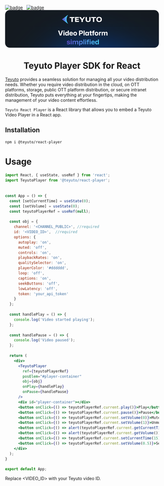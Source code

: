 [![badge](https://img.shields.io/twitter/follow/teyuto?style=social)](https://twitter.com/intent/follow?screen_name=teyuto) &nbsp; [![badge](https://img.shields.io/github/stars/Teyuto/teyuto-player-sdk?style=social)](https://github.com/Teyuto/teyuto-player-sdk)
![](https://github.com/Teyuto/.github/blob/production/assets/img/banner.png)
<h1 align="center">Teyuto Player SDK for React</h1>

[Teyuto](https://teyuto.com) provides a seamless solution for managing all your video distribution needs. Whether you require video distribution in the cloud, on OTT platforms, storage, public OTT platform distribution, or secure intranet distribution, Teyuto puts everything at your fingertips, making the management of your video content effortless.

`Teyuto React Player` is a React library that allows you to embed a Teyuto Video Player in a React app.

## Installation

```bash
npm i @teyuto/react-player
```

# Usage
```jsx
import React, { useState, useRef } from 'react';
import TeyutoPlayer from '@teyuto/react-player';


const App = () => {
  const [setCurrentTime] = useState(0);
  const [setVolume] = useState(0);
  const teyutoPlayerRef = useRef(null);

  const obj = {
    channel: '<CHANNEL_PUBLIC>', //required
    id: '<VIDEO_ID>',  //required
    options: {
      autoplay: 'on',
      muted: 'off',
      controls: 'on',
      playbackRates: 'on',
      qualitySelector: 'on',
      playerColor: '#dddddd',
      loop: 'off',
      captions: 'on',
      seekButtons: 'off',
      lowLatency: 'off',
      token: 'your_api_token'
    }
  };

  const handlePlay = () => {
    console.log('Video started playing');
  };

  const handlePause = () => {
    console.log('Video paused');
  };

  return (
    <div>
      <TeyutoPlayer
        ref={teyutoPlayerRef}
        posElem="#player-container"
        obj={obj}
        onPlay={handlePlay}
        onPause={handlePause}
      />
      <div id="player-container"></div>
      <button onClick={() => teyutoPlayerRef.current.play()}>Play</button>
      <button onClick={() => teyutoPlayerRef.current.pause()}>Pause</button>
      <button onClick={() => teyutoPlayerRef.current.setVolume(0)}>Mute</button>
      <button onClick={() => teyutoPlayerRef.current.setVolume(1)}>Unmute</button>
      <button onClick={() => alert(teyutoPlayerRef.current.getCurrentTime())}>GetCurrentTime</button>
      <button onClick={() => alert(teyutoPlayerRef.current.getVolume())}>GetVolume</button>
      <button onClick={() => teyutoPlayerRef.current.setCurrentTime(15)}>SetCurrentTime (15 seconds)</button>
      <button onClick={() => teyutoPlayerRef.current.setVolume(0.5)}>SetVolume (0.5)</button>
    </div>
  );
}

export default App;
```

Replace <VIDEO_ID> with your Teyuto video ID.
